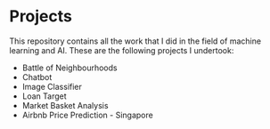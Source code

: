 # Projects

This repository contains all the work that I did in the field of machine learning and AI. These are the following projects I undertook:
* Battle of Neighbourhoods
* Chatbot
* Image Classifier
* Loan Target
* Market Basket Analysis
* Airbnb Price Prediction - Singapore
